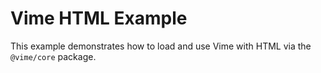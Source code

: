 # Vime HTML Example

This example demonstrates how to load and use Vime with HTML via the `@vime/core` package.
